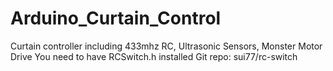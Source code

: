 # Arduino_Curtain_Control
Curtain controller including 433mhz RC, Ultrasonic Sensors, Monster Motor Drive
You need to have RCSwitch.h installed Git repo: sui77/rc-switch
